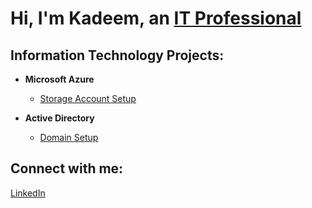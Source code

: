 <h1>Hi, I'm Kadeem, an <a href="https://www.linkedin.com/in/kadeem-downie-734873171">IT Professional</a></h1>

<h2>Information Technology Projects:</h2>

- <b>Microsoft Azure</b>
  - [Storage Account Setup](https://github.com/deemthedream99/Storage-Account-Setup)

- <b>Active Directory</b>
  - [Domain Setup](https://github.com/deemthedream99/Active-Directory-VirtualBox-Lab)

<h2>Connect with me:</h2>
  
  [LinkedIn](https://www.linkedin.com/in/kadeem-downie-734873171)
